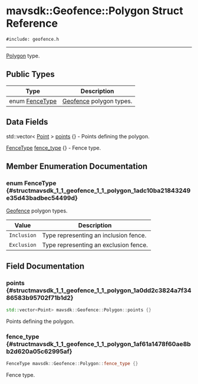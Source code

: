# mavsdk::Geofence::Polygon Struct Reference
`#include: geofence.h`

----


[Polygon](structmavsdk_1_1_geofence_1_1_polygon.md) type. 


## Public Types


Type | Description
--- | ---
enum [FenceType](#structmavsdk_1_1_geofence_1_1_polygon_1adc10ba21843249e35d43badbec54499d) | [Geofence](classmavsdk_1_1_geofence.md) polygon types.

## Data Fields


std::vector< [Point](structmavsdk_1_1_geofence_1_1_point.md) > [points](#structmavsdk_1_1_geofence_1_1_polygon_1a0dd2c3824a7f3486583b95702f71b1d2) {} - Points defining the polygon.

[FenceType](structmavsdk_1_1_geofence_1_1_polygon.md#structmavsdk_1_1_geofence_1_1_polygon_1adc10ba21843249e35d43badbec54499d) [fence_type](#structmavsdk_1_1_geofence_1_1_polygon_1af61a1478f60ae8bb2d620a05c62995af) {} - Fence type.


## Member Enumeration Documentation


### enum FenceType {#structmavsdk_1_1_geofence_1_1_polygon_1adc10ba21843249e35d43badbec54499d}


[Geofence](classmavsdk_1_1_geofence.md) polygon types.


Value | Description
--- | ---
<span id="structmavsdk_1_1_geofence_1_1_polygon_1adc10ba21843249e35d43badbec54499da9e3be7835607d7cc3ae456b20ce9a4f4"></span> `Inclusion` | Type representing an inclusion fence. 
<span id="structmavsdk_1_1_geofence_1_1_polygon_1adc10ba21843249e35d43badbec54499da25218e43e67f1b1c1c833bc48c7ca7bb"></span> `Exclusion` | Type representing an exclusion fence. 

## Field Documentation


### points {#structmavsdk_1_1_geofence_1_1_polygon_1a0dd2c3824a7f3486583b95702f71b1d2}

```cpp
std::vector<Point> mavsdk::Geofence::Polygon::points {}
```


Points defining the polygon.


### fence_type {#structmavsdk_1_1_geofence_1_1_polygon_1af61a1478f60ae8bb2d620a05c62995af}

```cpp
FenceType mavsdk::Geofence::Polygon::fence_type {}
```


Fence type.

